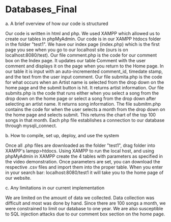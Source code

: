 # Databases_Final

a. A brief overview of how our code is structured
 
Our code is written in html and php. We used XAMPP which allowed us to create our tables in phpMyAdmin. Our code is in our XAMPP htdocs folder in the folder "test1". We have our index page (index.php) which is the first page you see when you go to our localhost site (ours is on localhost:8080/test). Our file comment.php is the code for our comment box on the Index page. It updates our table Comment with the user comment and displays it on the page when you return to the Home page. In our table it is input with an auto-incremented comment_id, timedate stamp, and the text from the user input comment. Our file submita.php is the code for what occurs when an Artist name is selected from the drop down on the home page and the submit button is hit. It returns artist information. Our file submits.php is the code that runs either when you select a song from the drop down on the home page or select a song from the drop down after selecting an artist name. It returns song information. The file submitm.php contains the code for when the user selects a month from the drop down on the home page and selects submit. This returns the chart of the top 100 songs in that month. Each php file establishes a connection to our database through mysqli_connect.
 
 b. How to compile, set up, deploy, and use the system
 
Once all .php files are downloaded as the folder "test1", drag folder into XAMPP's lampp>htdocs. Using XAMPP to run the local host, and using phpMyAdmin in XAMPP create the 4 tables with parameters as specified in the video demonstration. Once parameters are set, you can download the respective .csv files and import them into the proper table. When you enter in your search bar: localhost:8080/test1 it will take you to the home page of our website.

c. Any limitations in our current implementation

We are limited on the amount of data we collected. Data collection was difficult and most was done by hand. Since there are 100 songs a month, we were constrained to limit our database to one year. We are also susceptible to SQL injection attacks due to our comment box section on the home page. 

